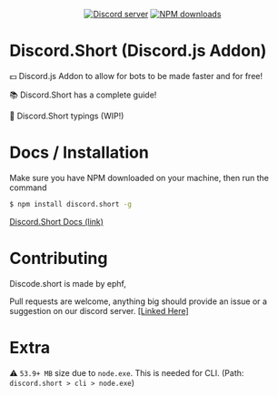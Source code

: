 <div align="center">
  <p>
    <a href="https://discord.gg/EqkxHnFkns"><img src="https://img.shields.io/discord/839993561280938035?color=7289da&logo=discord&logoColor=white" alt="Discord server" /></a>
    <a href="https://www.npmjs.com/package/discord.short"><img src="https://img.shields.io/npm/dt/discord.short.svg?maxAge=3600" alt="NPM downloads" /></a>
  </p>
</div>

# Discord.Short  (Discord.js Addon)

💵 Discord.js Addon to allow for bots to be made faster and for free!

📚 Discord.Short has a complete guide!

🔎 Discord.Short typings (WIP!)

# Docs / Installation

Make sure you have NPM downloaded on your machine, then run the command

```bash
$ npm install discord.short -g
```

[Discord.Short Docs (link)](https://ephf.gitbook.io/discord-short/)

# Contributing

Discode.short is made by ephf,

Pull requests are welcome, anything big should provide an issue or a suggestion on our discord server. [[Linked Here]](https://discord.gg/QctNVtJGU5)

# Extra

⚠ `53.9+ MB` size due to `node.exe`. This is needed for CLI. (Path: `discord.short > cli > node.exe`)